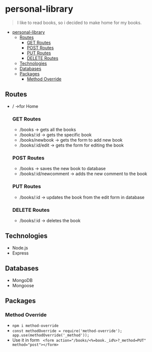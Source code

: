 # personal-library
> I like to read books, so i decided to make home for my books. 
  
- [personal-library](#personal-library)
  - [Routes](#routes)
    - [GET Routes](#get-routes)
    - [POST Routes](#post-routes)
    - [PUT Routes](#put-routes)
    - [DELETE Routes](#delete-routes)
  - [Technologies](#technologies)
  - [Databases](#databases)
  - [Packages](#packages)
    - [Method Override](#method-override)

## Routes
* / ->for Home
  ### GET Routes ###
  * /books -> gets all the books 
  * /books/:id -> gets the specific book 
  * /books/newbook -> gets the form to add new book
  * /books/:id/edit -> gets the form for editing the book 

  ### POST Routes ###
  * /books -> saves the new book to database
  * /books/:id/newcomment -> adds the new comment to the book 

  ### PUT Routes ###
  * /books/:id -> updates the book from the edit form in database
  
  ### DELETE Routes ###
  * /books/:id -> deletes the book

## Technologies
* Node.js
* Express
  
## Databases
* MongoDB
* Mongoose
  
## Packages 
### Method Override ###
* `npm i method-override`
* `const methodOverride = require('method-override'); app.use(methodOverride('_method')); `
* Use it in form ` <form action="/books/<%=book._id%>?_method=PUT" method="post"></form>`